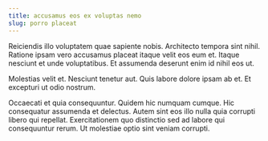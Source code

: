 ```yaml
---
title: accusamus eos ex voluptas nemo
slug: porro placeat
---
```


Reiciendis illo voluptatem quae sapiente nobis. Architecto tempora sint nihil. Ratione ipsam vero accusamus placeat itaque velit eos eum et. Itaque nesciunt et unde voluptatibus. Et assumenda deserunt enim id nihil eos ut.

Molestias velit et. Nesciunt tenetur aut. Quis labore dolore ipsam ab et. Et excepturi ut odio nostrum.

Occaecati et quia consequuntur. Quidem hic numquam cumque. Hic consequatur assumenda et delectus. Autem sint eos illo nulla quia corrupti libero qui repellat. Exercitationem quo distinctio sed ad labore qui consequuntur rerum. Ut molestiae optio sint veniam corrupti.
